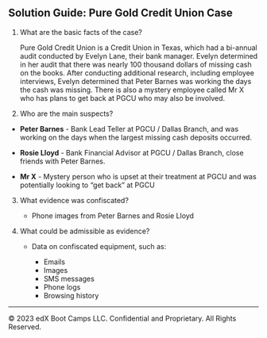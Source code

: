 ## Solution Guide: Pure Gold Credit Union Case

1. What are the basic facts of the case?

   Pure Gold Credit Union is a Credit Union in Texas, which had a bi-annual audit conducted by Evelyn Lane, their bank manager.  Evelyn determined in her audit that there was nearly 100 thousand dollars of missing cash on the books.  After conducting additional research, including employee interviews, Evelyn determined that Peter Barnes was working the days the cash was missing. There is also a mystery employee called Mr X who has plans to get back at PGCU who may also be involved.

2. Who are the main suspects?

- **Peter Barnes** -  Bank Lead Teller at PGCU /  Dallas Branch,  and was working on the days when the largest missing cash deposits occurred.

- **Rosie Lloyd** - Bank Financial Advisor at PGCU /  Dallas Branch, close friends with Peter Barnes.

- **Mr X** - Mystery person who is upset at their treatment at PGCU and was potentially looking to “get back” at PGCU

3. What evidence was confiscated?

    - Phone images from Peter Barnes and Rosie Lloyd

4. What could be admissible as evidence?

    - Data on confiscated equipment, such as:

        - Emails
        - Images
        - SMS messages
        - Phone logs
        - Browsing history


----

&copy; 2023 edX Boot Camps LLC. Confidential and Proprietary.   All Rights Reserved.



